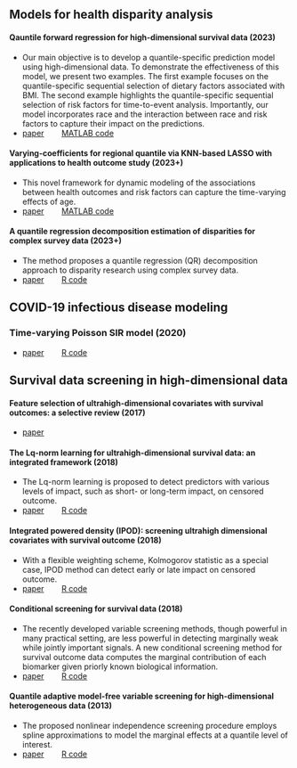 ## Models for health disparity analysis 

#### Qauntile forward regression for high-dimensional survival data (2023)
 * Our main objective is to develop a quantile-specific prediction model using high-dimensional data. To demonstrate the effectiveness of this model, we present two examples. The first example focuses on the quantile-specific sequential selection of dietary factors associated with BMI. The second example highlights the quantile-specific sequential selection of risk factors for time-to-event analysis. Importantly, our model incorporates race and the interaction between race and risk factors to capture their impact on the predictions.
  * [paper](TBA) &nbsp; &nbsp;&nbsp; &nbsp; [MATLAB code](R/FQR.R)

#### Varying-coefficients for regional quantile via KNN-based LASSO with applications to health outcome study (2023+)
 * This novel framework for dynamic modeling of the associations
between health outcomes and risk factors can capture
the time-varying effects of age.
  * [paper](TBA) &nbsp; &nbsp;&nbsp; &nbsp; [MATLAB code](MATLAB/demo_simulation.m)
  


#### A quantile regression decomposition estimation of disparities for complex survey data (2023+)
 *  The method proposes a quantile regression (QR) decomposition approach to disparity research using complex survey data. 
 * [paper](TBA) &nbsp; &nbsp;&nbsp; &nbsp; [R code](R/PBQR_github.R)
   


 
## COVID-19 infectious disease modeling
### Time-varying Poisson SIR model (2020)
* [paper](https://arxiv.org/abs/2004.05730)  &nbsp; &nbsp;&nbsp; &nbsp;   [R code](R/tvpSIR.R)

## Survival data screening in high-dimensional data 

 
#### Feature selection of ultrahigh-dimensional covariates with survival outcomes: a selective review (2017)
  * [paper](https://www.stt.msu.edu/users/hhong/review_survival_high.pdf)
  
 
#### The Lq-norm learning for ultrahigh-dimensional survival data: an integrated framework (2018)
* The Lq-norm learning is proposed to detect predictors with various levels of impact, such as short- or long-term impact, on censored
outcome.
 * [paper](https://www.stt.msu.edu/users/hhong/2018-CMC-0715-4p.pdf) &nbsp; &nbsp;&nbsp; &nbsp;   [R code](R/Lq.R)
  
#### Integrated powered density (IPOD): screening ultrahigh dimensional covariates with survival outcome (2018)
 *  With a flexible weighting scheme, Kolmogorov statistic as a special case,  IPOD method can detect early or late impact on censored outcome.
   * [paper](https://www.stt.msu.edu/users/hhong/Hong_et_al-2017-Biometrics.pdf)  &nbsp; &nbsp;&nbsp; &nbsp;  [R code](R/IPOD.R)
 
#### Conditional screening for survival data (2018)
 * The recently developed variable screening methods, though powerful in many practical setting,  are less powerful in detecting marginally weak while jointly important signals. A new conditional screening method for survival outcome data computes the marginal contribution of each biomarker given priorly known biological information.
  * [paper](https://www.stt.msu.edu/users/hhong/conditional_survival.pdf)  &nbsp; &nbsp;&nbsp; &nbsp; [R code](R/CS.R)
  
#### Quantile adaptive model-free variable screening for high-dimensional heterogeneous data (2013)
 * The proposed nonlinear independence screening procedure employs spline approximations to model the marginal effects at a quantile level of interest.
 * [paper](https://www.stt.msu.edu/users/hhong/screening.pdf) &nbsp; &nbsp;&nbsp; &nbsp; [R code](R/QA.R)


